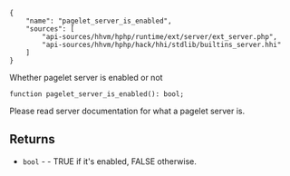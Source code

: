 ``` yamlmeta
{
    "name": "pagelet_server_is_enabled",
    "sources": [
        "api-sources/hhvm/hphp/runtime/ext/server/ext_server.php",
        "api-sources/hhvm/hphp/hack/hhi/stdlib/builtins_server.hhi"
    ]
}
```




Whether pagelet server is enabled or not




``` Hack
function pagelet_server_is_enabled(): bool;
```




Please read server documentation
for what a pagelet server is.




## Returns




+ ` bool ` - - TRUE if it's enabled, FALSE otherwise.
<!-- HHAPIDOC -->
